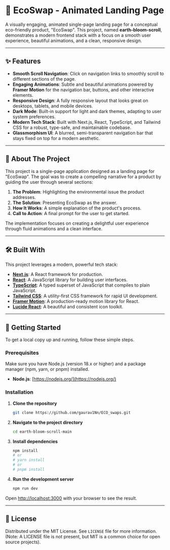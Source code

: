 
# 🌿 EcoSwap - Animated Landing Page

A visually engaging, animated single-page landing page for a conceptual eco-friendly product, "EcoSwap". This project, named **earth-bloom-scroll**, demonstrates a modern frontend stack with a focus on a smooth user experience, beautiful animations, and a clean, responsive design.


---

## ✨ Features

- **Smooth Scroll Navigation**: Click on navigation links to smoothly scroll to different sections of the page.
- **Engaging Animations**: Subtle and beautiful animations powered by **Framer Motion** for the navigation bar, buttons, and other interactive elements.
- **Responsive Design**: A fully responsive layout that looks great on desktops, tablets, and mobile devices.
- **Dark Mode**: Built-in support for light and dark themes, adapting to user system preferences.
- **Modern Tech Stack**: Built with Next.js, React, TypeScript, and Tailwind CSS for a robust, type-safe, and maintainable codebase.
- **Glassmorphism UI**: A blurred, semi-transparent navigation bar that stays fixed on top for a modern aesthetic.

---

## 🚀 About The Project

This project is a single-page application designed as a landing page for "EcoSwap". The goal was to create a compelling narrative for a product by guiding the user through several sections:

1.  **The Problem**: Highlighting the environmental issue the product addresses.
2.  **The Solution**: Presenting EcoSwap as the answer.
3.  **How It Works**: A simple explanation of the product's process.
4.  **Call to Action**: A final prompt for the user to get started.

The implementation focuses on creating a delightful user experience through fluid animations and a clean interface.

---

## 🛠️ Built With

This project leverages a modern, powerful tech stack:

- **[Next.js](https://nextjs.org/)**: A React framework for production.
- **[React](https://reactjs.org/)**: A JavaScript library for building user interfaces.
- **[TypeScript](https://www.typescriptlang.org/)**: A typed superset of JavaScript that compiles to plain JavaScript.
- **[Tailwind CSS](https://tailwindcss.com/)**: A utility-first CSS framework for rapid UI development.
- **[Framer Motion](https://www.framer.com/motion/)**: A production-ready motion library for React.
- **[Lucide React](https://lucide.dev/)**: A beautiful and consistent icon toolkit.

---

## 🏁 Getting Started

To get a local copy up and running, follow these simple steps.

### Prerequisites

Make sure you have Node.js (version 18.x or higher) and a package manager (npm, yarn, or pnpm) installed.

- **Node.js**: [https://nodejs.org/](https://nodejs.org/)

### Installation

1.  **Clone the repository**
    ```sh
    git clone https://github.com/gaurav1Nn/ECO_swaps.git
    ```

2.  **Navigate to the project directory**
    ```sh
    cd earth-bloom-scroll-main
    ```

3.  **Install dependencies**
    ```sh
    npm install
    # or
    # yarn install
    # or
    # pnpm install
    ```

4.  **Run the development server**
    ```sh
    npm run dev
    ```

Open [http://localhost:3000](http://localhost:3000) with your browser to see the result.

---

## 📄 License

Distributed under the MIT License. See `LICENSE` file for more information. (Note: A LICENSE file is not present, but MIT is a common choice for open source projects).

